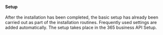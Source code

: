 #### Setup
After the installation has been completed, the basic setup has already been carried out as part of the installation routines. Frequently used settings are added automatically.
The setup takes place in the 365 business API Setup.
